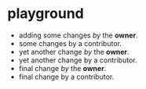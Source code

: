 playground
==========

* adding some changes _by_ the **owner**.
* some changes by a contributor.
* yet another change _by_ the **owner**.
* yet another change by a contributor.
* final change _by_ the **owner**.
* final change by a contributor.